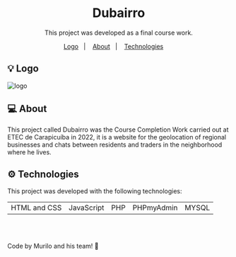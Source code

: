 <h1 align="center"> Dubairro </h1>

<p align="center">
This project was developed as a final course work.
</p>

<p align="center">
   <a href="#-logo">Logo</a>&nbsp;&nbsp;&nbsp;|&nbsp;&nbsp;&nbsp;
   <a href="#-about">About</a>&nbsp;&nbsp;&nbsp;|&nbsp;&nbsp;&nbsp;
   <a href="#-technologies">Technologies</a>&nbsp;&nbsp;&nbsp;&nbsp;&nbsp;&nbsp;
</p>

## 💡 Logo

![logo](https://user-images.githubusercontent.com/80017589/210039263-b6991e32-e6cb-459b-a4e5-824dc1874555.png)

## 💻 About

This project called Dubairro was the Course Completion Work carried out at ETEC de Carapicuíba in 2022, it is a website for the geolocation of regional businesses and chats between residents and traders in the neighborhood where he lives.

## ⚙️ Technologies

This project was developed with the following technologies:

<table>
<td>HTML and CSS</td>
<td>JavaScript</td>
<td>PHP</td>
<td>PHPmyAdmin</td>
<td>MYSQL</td>
</table>

<br>

##

Code by Murilo and his team! 🙋
